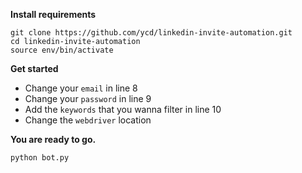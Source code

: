 


**Install requirements**

    git clone https://github.com/ycd/linkedin-invite-automation.git
    cd linkedin-invite-automation
    source env/bin/activate
  
    
**Get started**
 - Change your `email`  in line 8
 - Change your `password` in line 9
 - Add the `keywords` that you wanna filter in line 10
 - Change the `webdriver` location

 **You are ready to go.**
 

    python bot.py
